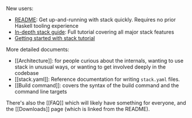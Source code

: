 New users:

* [README](../#readme): Get up-and-running with stack quickly. Requires no prior Haskell tooling experience
* [In-depth stack guide](https://github.com/commercialhaskell/stack/blob/master/doc/GUIDE.md): Full tutorial covering all major stack features
* [Getting started with stack tutorial](http://seanhess.github.io/2015/08/04/practical-haskell-getting-started.html)

More detailed documents:

* [[Architecture]]: for people curious about the internals, wanting to use stack in unusual ways, or wanting to get involved deeply in the codebase
* [[stack.yaml]]: Reference documentation for writing `stack.yaml` files.
* [[Build command]]: covers the syntax of the build command and the command line targets

There's also the [[FAQ]] which will likely have something for everyone, and the [[Downloads]] page (which is linked from the README).
